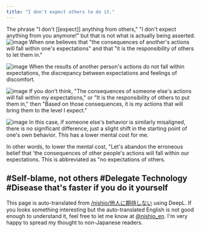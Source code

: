 ```yaml
---
title: "I don't expect others to do it."
---
```


The phrase "I don't [[expect]] anything from others," "I don't expect anything from you anymore!" but that is not what is actually being asserted.
![image](https://gyazo.com/205e1fcdd4bc39d62127b8a9bfd143d5/thumb/1000)
When one believes that "the consequences of another's actions will fall within one's expectations" and that "it is the responsibility of others to let them in."

![image](https://gyazo.com/f582ecd594241b3e831841f4710d315d/thumb/1000)
When the results of another person's actions do not fall within expectations, the discrepancy between expectations and feelings of discomfort.


![image](https://gyazo.com/3674fbc12bb923ddebd3810af7d2376c/thumb/1000)
If you don't think, "The consequences of someone else's actions will fall within my expectations," or "It is the responsibility of others to put them in," then "Based on those consequences, it is my actions that will bring them to the level I expect."

![image](https://gyazo.com/0f07510189907aa08a3a5efa60daca17/thumb/1000)
In this case, if someone else's behavior is similarly misaligned, there is no significant difference, just a slight shift in the starting point of one's own behavior. This has a lower mental cost for me.

In other words, to lower the mental cost, "Let's abandon the erroneous belief that 'the consequences of other people's actions will fall within our expectations. This is abbreviated as "no expectations of others.

#Self-blame, not others
#Delegate Technology
#Disease that's faster if you do it yourself
---
This page is auto-translated from [/nishio/他人に期待しない](https://scrapbox.io/nishio/他人に期待しない) using DeepL. If you looks something interesting but the auto-translated English is not good enough to understand it, feel free to let me know at [@nishio_en](https://twitter.com/nishio_en). I'm very happy to spread my thought to non-Japanese readers.